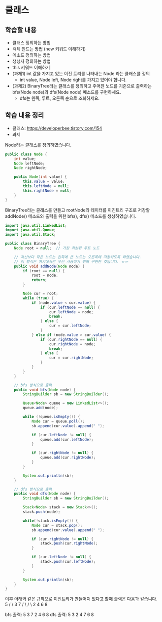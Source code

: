 # 클래스

## 학습할 내용
- 클래스 정의하는 방법
- 객체 만드는 방법 (new 키워드 이해하기)
- 메소드 정의하는 방법
- 생성자 정의하는 방법
- this 키워드 이해하기
- (과제1) int 값을 가지고 있는 이진 트리를 나타내는 Node 라는 클래스를 정의
	- int value, Node left, Node right를 가지고 있어야 합니다.
- (과제2) BinaryTree라는 클래스를 정의하고 주어진 노드를 기준으로 출력하는 bfs(Node node)와 dfs(Node node) 메소드를 구현하세요.
	- dfs는 왼쪽, 루트, 오른쪽 순으로 조회하세요.

## 학습 내용 정리
- 클래스: https://developerbee.tistory.com/154
- 과제

Node라는 클래스를 정의하였습니다.

```java
public class Node {
    int value;
    Node leftNode;
    Node rightNode;

    public Node(int value) {
        this.value = value;
        this.leftNode = null;
        this.rightNode = null;
    }
}
```

BinaryTree라는 클래스를 만들고 rootNode와 데이터를 이진트리 구조로 저장할 addNode() 메소드와 출력을 위한 bfs(), dfs() 메소드를 생성하였습니다.

```java
import java.util.LinkedList;
import java.util.Queue;
import java.util.Stack;

public class BinaryTree {
    Node root = null;  // 가장 최상위 루트 노드

    // 자신보다 작은 노드는 왼쪽에 큰 노드는 오른쪽에 저장하도록 하였습니다.
    // 이 방식은 여기에서만 우선 사용하기 위해 구현한 것입니다. ㅠㅠ
    public void addNode(Node node) {
        if (root == null) {
            root = node;
            return;
        }

        Node cur = root;
        while (true) {
            if (node.value < cur.value) {
                if (cur.leftNode == null) {
                    cur.leftNode = node;
                    break;
                } else {
                    cur = cur.leftNode;
                }
            } else if (node.value > cur.value) {
                if (cur.rightNode == null) {
                    cur.rightNode = node;
                    break;
                } else {
                    cur = cur.rightNode;
                }
            }
        }
    }

    // bfs 방식으로 출력
    public void bfs(Node node) {
        StringBuilder sb = new StringBuilder();

        Queue<Node> queue = new LinkedList<>();
        queue.add(node);

        while (!queue.isEmpty()) {
            Node cur = queue.poll();
            sb.append(cur.value).append(" ");

            if (cur.leftNode != null) {
                queue.add(cur.leftNode);
            }

            if (cur.rightNode != null) {
                queue.add(cur.rightNode);
            }
        }

        System.out.println(sb);
    }

    // dfs 방식으로 출력
    public void dfs(Node node) {
        StringBuilder sb = new StringBuilder();

        Stack<Node> stack = new Stack<>();
        stack.push(node);

        while(!stack.isEmpty()) {
            Node cur = stack.pop();
            sb.append(cur.value).append(" ");

            if (cur.rightNode != null) {
                stack.push(cur.rightNode);
            }

            if (cur.leftNode != null) {
                stack.push(cur.leftNode);
            }
        }

        System.out.println(sb);
    }
}
```

이후 아래와 같은 규칙으로 이진트리가 만들어져 있다고 할때 출력은 다음과 같습니다.
     5
   /   \ 
  3     7
 / \   / \ 
2   4 6   8

bfs 출력: 5 3 7 2 4 6 8
dfs 출력: 5 3 2 4 7 6 8